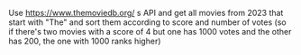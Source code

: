 Use https://www.themoviedb.org/ s API and
get all movies from 2023 that start with "The" and
sort them according to score and number of votes
(so if there's two movies with a score of 4 but one has 1000 votes and the other has 200, the one with 1000 ranks
higher)